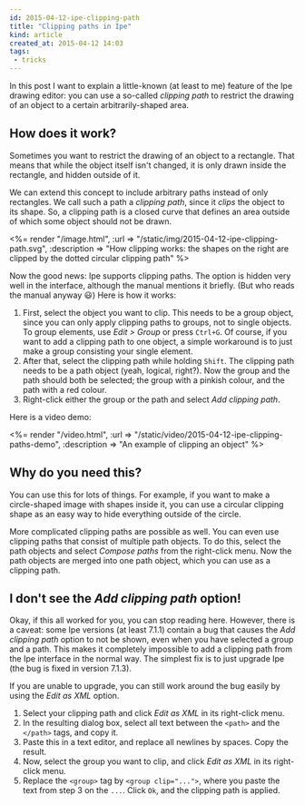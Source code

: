 ```yaml
---
id: 2015-04-12-ipe-clipping-path
title: "Clipping paths in Ipe"
kind: article
created_at: 2015-04-12 14:03
tags:
 - tricks
---
```


In this post I want to explain a little-known (at least to me) feature of the Ipe drawing editor: you can use a so-called *clipping path* to restrict the drawing of an object to a certain arbitrarily-shaped area.

<!-- more -->

How does it work?
-----------------

Sometimes you want to restrict the drawing of an object to a rectangle. That means that while the object itself isn't changed, it is only drawn inside the rectangle, and hidden outside of it.

We can extend this concept to include arbitrary paths instead of only rectangles. We call such a path a *clipping path*, since it *clips* the object to its shape. So, a clipping path is a closed curve that defines an area outside of which some object should not be drawn.

<%= render "/image.html", :url => "/static/img/2015-04-12-ipe-clipping-path.svg", :description => "How clipping works: the shapes on the right are clipped by the dotted circular clipping path" %>

Now the good news: Ipe supports clipping paths. The option is hidden very well in the interface, although the manual mentions it briefly. (But who reads the manual anyway 😃) Here is how it works:

1. First, select the object you want to clip. This needs to be a group object, since you can only apply clipping paths to groups, not to single objects. To group elements, use *Edit > Group* or press `Ctrl+G`. Of course, if you want to add a clipping path to one object, a simple workaround is to just make a group consisting your single element.
2. After that, select the clipping path while holding `Shift`. The clipping path needs to be a path object (yeah, logical, right?). Now the group and the path should both be selected; the group with a pinkish colour, and the path with a red colour.
3. Right-click either the group or the path and select *Add clipping path*.

Here is a video demo:

<%= render "/video.html", :url => "/static/video/2015-04-12-ipe-clipping-paths-demo", :description => "An example of clipping an object" %>

Why do you need this?
---------------------

You can use this for lots of things. For example, if you want to make a circle-shaped image with shapes inside it, you can use a circular clipping shape as an easy way to hide everything outside of the circle.

More complicated clipping paths are possible as well. You can even use clipping paths that consist of multiple path objects. To do this, select the path objects and select *Compose paths* from the right-click menu. Now the path objects are merged into one path object, which you can use as a clipping path.

I don't see the *Add clipping path* option!
-------------------------------------------

Okay, if this all worked for you, you can stop reading here. However, there is a caveat: some Ipe versions (at least 7.1.1) contain a bug that causes the *Add clipping path* option to not be shown, even when you have selected a group and a path. This makes it completely impossible to add a clipping path from the Ipe interface in the normal way. The simplest fix is to just upgrade Ipe (the bug is fixed in version 7.1.3).

If you are unable to upgrade, you can still work around the bug easily by using the *Edit as XML* option.

1. Select your clipping path and click *Edit as XML* in its right-click menu.
2. In the resulting dialog box, select all text between the `<path>` and the `</path>` tags, and copy it.
3. Paste this in a text editor, and replace all newlines by spaces. Copy the result.
4. Now, select the group you want to clip, and click *Edit as XML* in its right-click menu.
5. Replace the `<group>` tag by `<group clip="...">`, where you paste the text from step 3 on the `...`. Click `Ok`, and the clipping path is applied.
